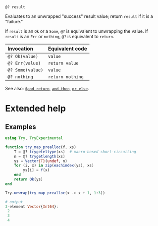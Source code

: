     @? result

Evaluates to an unwrapped "success" result value; return `result` if it is a "failure."

If `result` is an `Ok` or a `Some`, `@?` is equivalent to unwrapping the value.  If `result`
is an `Err` or `nothing`, `@?` is equivalent to `return`.

| Invocation       | Equivalent code  |
|:---              |:---              |
| `@? Ok(value)`   | `value`          |
| `@? Err(value)`  | `return value`   |
| `@? Some(value)` | `value`          |
| `@? nothing`     | `return nothing` |

See also: [`@and_return`](@ref), [`and_then`](@ref), [`or_else`](@ref).

# Extended help

## Examples

```julia
using Try, TryExperimental

function try_map_prealloc(f, xs)
    T = @? trygeteltype(xs)  # macro-based short-circuiting
    n = @? trygetlength(xs)
    ys = Vector{T}(undef, n)
    for (i, x) in zip(eachindex(ys), xs)
        ys[i] = f(x)
    end
    return Ok(ys)
end

Try.unwrap(try_map_prealloc(x -> x + 1, 1:3))

# output
3-element Vector{Int64}:
 2
 3
 4
```

